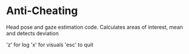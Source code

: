 # Anti-Cheating

Head pose and gaze estimation code. Calculates areas of interest, mean and detects deviation

'z' for log
'x' for visuals
'esc' to quit

